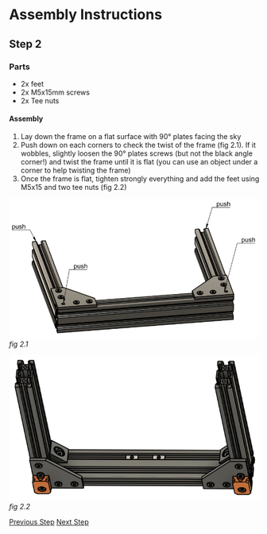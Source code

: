 # Assembly Instructions

## Step 2

### Parts

* 2x feet
* 2x M5x15mm screws
* 2x Tee nuts

#### Assembly

1. Lay down the frame on a flat surface with 90° plates facing the sky
1. Push down on each corners to check the twist of the frame (fig 2.1). If it wobbles, slightly loosen the 90° plates screws (but not the black angle corner!) and twist the frame until it is flat (you can use an object under a corner to help twisting the frame)
1. Once the frame is flat, tighten strongly everything and add the feet using M5x15 and two tee nuts (fig 2.2)

![](img/fig2.1.png)\
*fig 2.1*

![](img/fig2.2.png)\
*fig 2.2*

[Previous Step](step01.png)   [Next Step](step03.png)